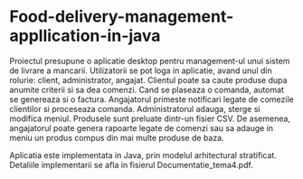 # Food-delivery-management-appllication-in-java

Proiectul presupune o aplicatie desktop pentru management-ul unui sistem de livrare a mancarii. Utilizatorii se pot loga in aplicatie, avand unul din rolurie: client, administrator, angajat.
Clientul poate sa caute produse dupa anumite criterii si sa dea comenzi. Cand se plaseaza o comanda, automat se genereaza si o factura. Angajatorul primeste notificari legate de comezile clientilor si proceseaza comanda. Administratorul adauga, sterge si modifica meniul. Produsele sunt preluate dintr-un fisier CSV. De asemenea, angajatorul poate genera rapoarte legate de comenzi sau sa adauge in meniu un produs compus din mai multe produse de baza.

Aplicatia este implementata in Java, prin modelul arhitectural stratificat. Detaliile implementarii se afla in fisierul Documentatie_tema4.pdf.

